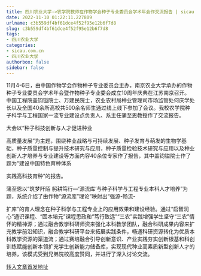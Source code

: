 ```yaml
---
title: 四川农业大学->农学院教师在作物学会种子专业委员会学术年会作交流报告 | sicau.com.cn
date: 2022-11-10 01:22:11.227809
urlname: c3b559df4bf61dce4f52f95e12b6f7d8
slug: c3b559df4bf61dce4f52f95e12b6f7d8
tags: 
- 四川农业大学
categories:
- sicau.com.cn
- 四川农业大学
authorbox: false
sidebar: false
---
```

11月4-6日，由中国作物学会作物种子专业委员会主办，南京农业大学承办的作物种子专业委员会学术年会暨作物种子专业委会成立10周年庆典在江苏南京召开。中国工程院盖钧镒院士、万建民院士，农业农村局种业管理司市场监管处何庆学处长以及全国40余所高校共500余名师生通过线上线下参加了会议。我校农学院种子科学与工程国家一流专业建设点负责人、系主任蒲至恩教授作了交流报告。

大会以“种子科技创新与人才促进种业
<!--more-->
高质量发展”为主题，围绕种业战略与可持续发展、种子发育与萌发的生物学基础，种子质量控制与提升技术研究与应用，种子质量检验技术研究与应用以及种业创新人才培养与专业建设等方面内容40余位专家作了报告，其中盖钧镒院士作了题为“建设中国特色育种体系

实践高科技育种”的报告。

蒲至恩以“筑梦阡陌 躬耕笃行—‘源流库’与种子科学与工程专业本科人才培养”为题，系统介绍了由作物“源流库”理论”映射出“强源-畅流-

扩库”的育人理念在种子科学与工程专业上的应用效果和建设经验。通过“启智润心”通识课程、“固本培元”课程思政和“笃行致远”“三农”实践增强学生坚守“三农”情怀的精神源；通过融合教学科研师资来强化本科教学团队，融合科研成果内容来扩充教学前沿知识，融合教学科研平台来拓展实践条件，畅通科研资源转化为优质本科教学资源的渠道流；通过赛培融合引导创新意识、产业实践夯实创新根基和科创训练赋能创新本领扩充学生创新能力储备库，实现现代种业高素质新型创新人才的培养，该模式受到兄弟院校高度赞同，并进行了深入讨论交流。



[转入文章首发地址](https://news.sicau.edu.cn/info/1078/70123.htm)